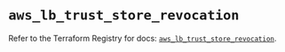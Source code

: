 # `aws_lb_trust_store_revocation`

Refer to the Terraform Registry for docs: [`aws_lb_trust_store_revocation`](https://registry.terraform.io/providers/hashicorp/aws/6.0.0/docs/resources/lb_trust_store_revocation).
